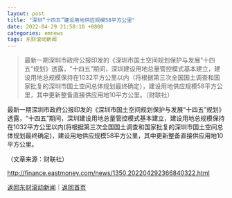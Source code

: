 ```yaml
---
layout: post
title: "深圳“十四五”建设用地供应规模58平方公里"
date: 2022-04-29 21:58:10 +0800
categories: emnews
tags: 东财滚动新闻
---
```

> 最新一期深圳市政府公报印发的《深圳市国土空间规划保护与发展“十四五”规划》透露，“十四五”期间，深圳建设用地总量管控模式基本建立，建设用地总规模保持在1032平方公里以内（将根据第三次全国国土调查和国家批复的深圳市国土空间总体规划最终确定），建设用地供应规模58平方公里，其中更新整备直接供应用地10平方公里。（财联社）

<p>最新一期深圳市政府公报印发的《深圳市国土空间规划保护与发展“十四五”规划》透露，“十四五”期间，深圳建设用地总量管控模式基本建立，建设用地总规模保持在1032平方公里以内(将根据第三次全国国土调查和国家批复的深圳市国土空间总体规划最终确定)，建设用地供应规模58平方公里，其中更新整备直接供应用地10平方公里。</p><p class="em_media">（文章来源：财联社）</p>

<http://finance.eastmoney.com/news/1350,202204292366840322.html>

[返回东财滚动新闻](//finews.withounder.com/emnews/)｜[返回首页](//finews.withounder.com/)